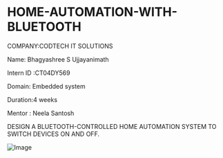 # HOME-AUTOMATION-WITH-BLUETOOTH

COMPANY:CODTECH IT SOLUTIONS

Name: Bhagyashree S Ujjayanimath

Intern ID :CT04DY569

Domain: Embedded system

Duration:4 weeks

Mentor : Neela Santosh

DESIGN A BLUETOOTH-CONTROLLED HOME AUTOMATION SYSTEM TO SWITCH DEVICES ON AND OFF. 

![Image](https://github.com/user-attachments/assets/5fbdee01-16fb-4285-bca2-0109f132f16c)
